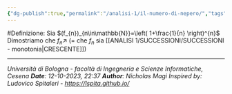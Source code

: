```yaml
---
{"dg-publish":true,"permalink":"/analisi-1/il-numero-di-nepero/","tags":["gardenEntry"],"noteIcon":"","created":"2023-10-12T22:37:11.003+02:00","updated":"2023-10-12T23:23:17.000+02:00"}
---
```



#Definizione: Sia $(f_{n})_{n\in\mathbb{N}}=\left( 1+\frac{1}{n} \right)^{n}$
Dimostriamo che $f_{n}\nearrow$ (= che $f_{n}$ sia [[ANALISI 1/SUCCESSIONI/SUCCESSIONI - monotonia\|CRESCENTE]])
___
*Università di Bologna - facoltà di Ingegneria e Scienze Informatiche, Cesena
**Date**: 12-10-2023, 22:37
**Author**: Nicholas Magi
Inspired by: Ludovico Spitaleri - https://lspita.github.io/*